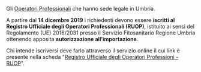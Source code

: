 Gli [Operatori Professionali](https://www.regione.umbria.it/documents/18/18849016/elenco+RUOP+UFFICIALE+settembre+2020.pdf/8f291ebb-f7c9-4257-bb60-a6ec8403a655) che hanno sede legale in Umbria.

A partire dal **14 dicembre 2019** i richiedenti devono essere **iscritti al Registro Ufficiale degli Operatori Professionali (RUOP)**, istituito ai sensi del Regolamento (UE) 2016/2031 presso il Servizio Fitosanitario Regione Umbria ottenendo apposita **autorizzazione all’importazione**.

Chi intende iscriversi deve farlo attraverso il servizio online il cui link è presente nella scheda "[Registro Ufficiale degli Operatori Professioni - RUOP]({{site.baseurl}}/schede/ruop/cittadini/index.html)".
